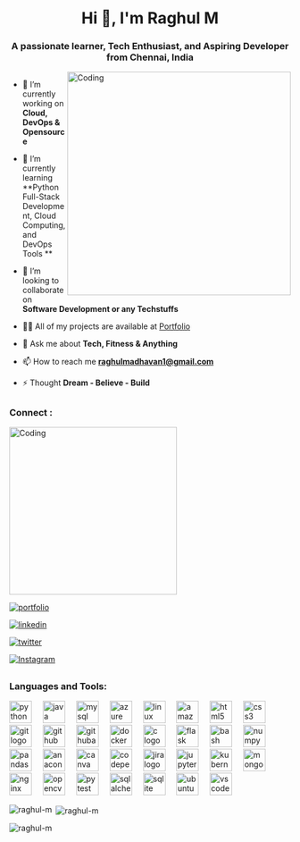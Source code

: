 <h1 align="center">Hi 👋, I'm Raghul M</h1>
<h3 align="center">A passionate learner, Tech Enthusiast, and Aspiring Developer from Chennai, India</h3>
<img align="right" alt="Coding" width="400" src="https://img.etimg.com/thumb/width-420,height-315,imgsize-638053,resizemode-75,msid-84146083/prime/technology-and-startups/booting-up-developer-economy-how-tech-startups-are-helping-coders-build-and-test-software-faster.jpg">


## 

- 🔭 I’m currently working on **Cloud, DevOps & Opensource**

- 🌱 I’m currently learning **Python Full-Stack Development, Cloud Computing, and DevOps Tools **

- 👯 I’m looking to collaborate on **Software Development or any Techstuffs**

- 👨‍💻 All of my projects are available at [Portfolio](https://raghul-m.github.io/)

- 💬 Ask me about **Tech, Fitness & Anything**

- 📫 How to reach me **raghulmadhavan1@gmail.com**

- ⚡ Thought **Dream - Believe - Build**

##


<h3 align="left">Connect :</h3>
<img align="center" alt="Coding" width="300" src="https://media1.giphy.com/media/pxByU4o4jZu3XrOxct/giphy.gif?cid=790b7611489ni7wnddmbjafuist0mm4dqlaxisdlixuueo3b&ep=v1_gifs_search&rid=giphy.gif&ct=g">

[![portfolio](https://img.shields.io/badge/my_portfolio-000?style=for-the-badge&logo=ko-fi&logoColor=white)](https://raghul-m.github.io/) 

[![linkedin](https://img.shields.io/badge/linkedin-0A66C2?style=for-the-badge&logo=linkedin&logoColor=white)](https://www.linkedin.com/in/m-raghul)

[![twitter](https://img.shields.io/badge/twitter-1DA1F2?style=for-the-badge&logo=twitter&logoColor=white)](https://twitter.com/RaghulM01)

[![Instagram](https://img.shields.io/badge/Instagram-E4405F?style=for-the-badge&logo=instagram&logoColor=white)](https://www.instagram.com/raghul_official._/)







##

<h3 align="left">Languages and Tools:</h3>


<div align="left">
  <img src="https://skillicons.dev/icons?i=py" height="40" alt="python logo"  />
  <img width="12" />
  <img src="https://skillicons.dev/icons?i=java" height="40" alt="java logo"  />
  <img width="12" />
  <img src="https://skillicons.dev/icons?i=mysql" height="40" alt="mysql logo"  />
  <img width="12" />
  <img src="https://skillicons.dev/icons?i=azure" height="40" alt="azure logo"  />
  <img width="12" />
  <img src="https://skillicons.dev/icons?i=linux" height="40" alt="linux logo"  />
  <img width="12" />
  <img src="https://skillicons.dev/icons?i=aws" height="40" alt="amazonwebservices logo"  />
  <img width="12" />
  <img src="https://skillicons.dev/icons?i=html" height="40" alt="html5 logo"  />
  <img width="12" />
  <img src="https://skillicons.dev/icons?i=css" height="40" alt="css3 logo"  />
  <img width="12" />
  <img src="https://skillicons.dev/icons?i=git" height="40" alt="git logo"  />
  <img width="12" />
  <img src="https://skillicons.dev/icons?i=github" height="40" alt="github logo"  />
  <img width="12" />
  <img src="https://skillicons.dev/icons?i=githubactions" height="40" alt="githubactions logo"  />
  <img width="12" />
  <img src="https://skillicons.dev/icons?i=docker" height="40" alt="docker logo"  />
  <img width="12" />
  <img src="https://skillicons.dev/icons?i=c" height="40" alt="c logo"  />
  <img width="12" />
  <img src="https://skillicons.dev/icons?i=flask" height="40" alt="flask logo"  />
  <img width="12" />
  <img src="https://skillicons.dev/icons?i=bash" height="40" alt="bash logo"  />
  <img width="12" />
  <img src="https://cdn.jsdelivr.net/gh/devicons/devicon/icons/numpy/numpy-original.svg" height="40" alt="numpy logo"  />
  <img width="12" />
  <img src="https://cdn.jsdelivr.net/gh/devicons/devicon/icons/pandas/pandas-original.svg" height="40" alt="pandas logo"  />
  <img width="12" />
  <img src="https://cdn.jsdelivr.net/gh/devicons/devicon/icons/anaconda/anaconda-original.svg" height="40" alt="anaconda logo"  />
  <img width="12" />
  <img src="https://cdn.jsdelivr.net/gh/devicons/devicon/icons/canva/canva-original.svg" height="40" alt="canva logo"  />
  <img width="12" />
  <img src="https://cdn.jsdelivr.net/gh/devicons/devicon/icons/codepen/codepen-plain.svg" height="40" alt="codepen logo"  />
  <img width="12" />
  <img src="https://cdn.jsdelivr.net/gh/devicons/devicon/icons/jira/jira-original.svg" height="40" alt="jira logo"  />
  <img width="12" />
  <img src="https://cdn.jsdelivr.net/gh/devicons/devicon/icons/jupyter/jupyter-original.svg" height="40" alt="jupyter logo"  />
  <img width="12" />
  <img src="https://cdn.jsdelivr.net/gh/devicons/devicon/icons/kubernetes/kubernetes-plain.svg" height="40" alt="kubernetes logo"  />
  <img width="12" />
  <img src="https://cdn.jsdelivr.net/gh/devicons/devicon/icons/mongodb/mongodb-original.svg" height="40" alt="mongodb logo"  />
  <img width="12" />
  <img src="https://cdn.jsdelivr.net/gh/devicons/devicon/icons/nginx/nginx-original.svg" height="40" alt="nginx logo"  />
  <img width="12" />
  <img src="https://cdn.jsdelivr.net/gh/devicons/devicon/icons/opencv/opencv-original.svg" height="40" alt="opencv logo"  />
  <img width="12" />
  <img src="https://cdn.jsdelivr.net/gh/devicons/devicon/icons/pytest/pytest-original.svg" height="40" alt="pytest logo"  />
  <img width="12" />
  <img src="https://cdn.jsdelivr.net/gh/devicons/devicon/icons/sqlalchemy/sqlalchemy-original.svg" height="40" alt="sqlalchemy logo"  />
  <img width="12" />
  <img src="https://cdn.jsdelivr.net/gh/devicons/devicon/icons/sqlite/sqlite-original.svg" height="40" alt="sqlite logo"  />
  <img width="12" />
  <img src="https://cdn.jsdelivr.net/gh/devicons/devicon/icons/ubuntu/ubuntu-plain.svg" height="40" alt="ubuntu logo"  />
  <img width="12" />
  <img src="https://cdn.jsdelivr.net/gh/devicons/devicon/icons/vscode/vscode-original.svg" height="40" alt="vscode logo"  />
</div>



<p><img align="left" src="https://github-readme-stats.vercel.app/api/top-langs?username=raghul-m&show_icons=true&locale=en&layout=compact" alt="raghul-m" /></p>

<p>&nbsp;<img align="center" src="https://github-readme-stats.vercel.app/api?username=raghul-m&show_icons=true&theme=merko&locale=en" alt="raghul-m" /></p>

<p><img align="center" src="https://github-readme-streak-stats.herokuapp.com/?user=raghul-m&" alt="raghul-m" /></p>
